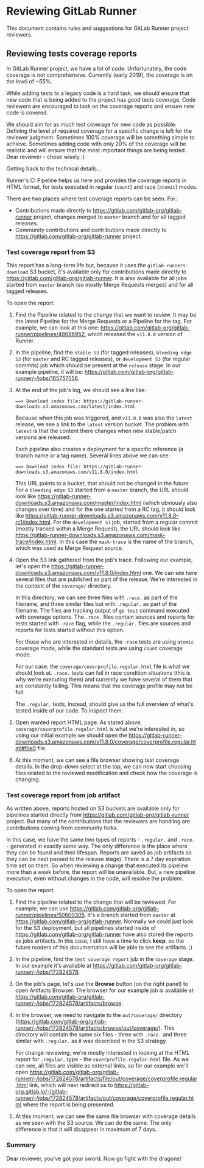 # Reviewing GitLab Runner

This document contains rules and suggestions for GitLab Runner project reviewers.

## Reviewing tests coverage reports

In GitLab Runner project, we have a lot of code. Unfortunately, the code coverage is not comprehensive.
Currently (early 2019), the coverage is on the level of ~55%.

While adding tests to a legacy code is a hard task, we should ensure that new code that is being
added to the project has good tests coverage. Code reviewers are encouraged to look on the
coverage reports and ensure new code is covered.

We should aim for as much test coverage for new code as possible. Defining the level of
required coverage for a specific change is left for the reviewer judgment. Sometimes 100% coverage
will be something simple to achieve. Sometimes adding code with only 20% of the coverage will be
realistic and will ensure that the most important things are being tested. Dear reviewer - chose wisely :)

Getting back to the technical details...

Runner's CI Pipeline helps us here and provides the coverage reports in HTML format, for tests
executed in regular (`count`) and race (`atomic`) modes.

There are two places where test coverage reports can be seen. For:

- Contributions made directly to <https://gitlab.com/gitlab-org/gitlab-runner> project, changes merged to `master`
  branch and for all tagged releases.
- Community contributions and contributions made directly to <https://gitlab.com/gitlab-org/gitlab-runner> project.

### Test coverage report from S3

This report has a long-term life but, because it uses the `gitlab-runners-download` S3 bucket, it's available
only for contributions made directly to <https://gitlab.com/gitlab-org/gitlab-runner>. It is also available
for all jobs started from `master` branch (so mostly Merge Requests merges) and for all tagged releases.

To open the report:

1. Find the Pipeline related to the change that we want to review. It may be the latest Pipeline for the
   Merge Requests or a Pipeline for the tag. For example, we can look at this one:
   <https://gitlab.com/gitlab-org/gitlab-runner/pipelines/48686952>, which released the `v11.8.0` version of Runner.

1. In the pipeline, find the `stable S3` (for tagged releases), `bleeding edge S3` (for `master` and RC tagged releases),
   or `development S3` (for regular commits) job which should be present at the `release` stage. In our example
   pipeline, it will be: <https://gitlab.com/gitlab-org/gitlab-runner/-/jobs/165757556>.

1. At the end of the job's log, we should see a line like:

    ```
    ==> Download index file: https://gitlab-runner-downloads.s3.amazonaws.com/latest/index.html
    ```

    Because when this job was triggered, and `v11.8.0` was also the `latest` release, we see  a link to the
    `latest` version bucket. The problem with `latest` is that the content there changes when
    new stable/patch versions are released.

    Each pipeline also creates a deployment for a specific reference (a branch name
    or a tag name). Several lines above we can see:

    ```
    ==> Download index file: https://gitlab-runner-downloads.s3.amazonaws.com/v11.8.0/index.html
    ```

    This URL points to a bucket, that should not be changed in the future. For a `bleeding edge S3` started
    from a `master` branch, the URL should look like <https://gitlab-runner-downloads.s3.amazonaws.com/master/index.html>
    (which obviously also changes over time) and for the one started from a RC tag, it should look
    like <https://gitlab-runner-downloads.s3.amazonaws.com/v11.8.0-rc1/index.html>. For the `development S3` job, started
    from a regular commit (mostly tracked within a Merge Request), the URL should look like
    <https://gitlab-runner-downloads.s3.amazonaws.com/mask-trace/index.html>. In this case the `mask-trace` is the
    name of the branch, which was used as Merge Request source.

1. Open the S3 link gathered from the job's trace. Following our example, let's open the
   <https://gitlab-runner-downloads.s3.amazonaws.com/v11.8.0/index.html> one. We can see here several files that
   are published as part of the release. We're interested in the content of the `coverage/` directory.

   In this directory, we can see three files with `.race.` as part of the filename, and three similar files
   but with `.regular.` as part of the filename. The files are tracking output of `go test` command executed
   with coverage options. The `.race.` files contain sources and reports for tests started with `-race` flag,
   while the `.regular.` files are sources and reports for tests started without this option.

   For those who are interested in details, the `-race` tests are using `atomic` coverage mode, while the standard
   tests are using `count` coverage mode.

   For our case, the `coverage/coverprofile.regular.html` file is what we should look at. `.race.` tests can fail
   in race condition situations (this is why we're executing them) and currently we have several of them that
   are constantly failing. This means that the coverage profile may not be full.

   The `.regular.` tests, instead, should give us the full overview of what's tested inside of our code. To inspect them:

1. Open wanted report HTML page. As stated above, `coverage/coverprofile.regular.html` is what we're interested
   in, so using our initial example we should open the <https://gitlab-runner-downloads.s3.amazonaws.com/v11.8.0/coverage/coverprofile.regular.html#file0>
   file.

1. At this moment, we can see a file browser showing test coverage details. In the drop-down select at the top,
   we can now start choosing files related to the reviewed modification and check how the coverage is changing.

### Test coverage report from job artifact

As written above, reports hosted on S3 buckets are available only for pipelines started directly
from <https://gitlab.com/gitlab-org/gitlab-runner> project. But many of the contributions that the reviewers
are handling are contributions coming from community forks.

In this case, we have the same two types of reports - `.regular.` and `.race.` - generated in exactly same
way. The only difference is the place where they can be found and their lifespan. Reports are
saved as job artifacts so they can be next passed to the release stage). There is a 7 day expiration
time set on them. So when reviewing a change that executed its pipeline more than a week before, the report
will be unavailable. But, a new pipeline execution, even without changes in the code, will resolve the problem.

To open the report:

1. Find the pipeline related to the
   change that will be reviewed. For example, we can use <https://gitlab.com/gitlab-org/gitlab-runner/pipelines/50600305>.
   It's a branch started from `master` at <https://gitlab.com/gitlab-org/gitlab-runner>. Normally we could just look
   for the S3 deployment, but all pipelines started inside of <https://gitlab.com/gitlab-org/gitlab-runner> have
   also stored the reports as jobs artifacts. In this case, I still have a time to click **keep**, so the future
   readers of this documentation will be able to see the artifacts. ;)

1. In the pipeline, find the `test coverage report` job in the `coverage` stage. In our example it's available
   at <https://gitlab.com/gitlab-org/gitlab-runner/-/jobs/172824578>.

1. On the job's page, let's use the **Browse** button (on the right panel) to open Artifacts Browser. The browser
   for our example job is available at <https://gitlab.com/gitlab-org/gitlab-runner/-/jobs/172824578/artifacts/browse>.

1. In the browser, we need to navigate to the `out/coverage/` directory
   (<https://gitlab.com/gitlab-org/gitlab-runner/-/jobs/172824578/artifacts/browse/out/coverage/>). This directory
   will contain the same six files - three with `.race.` and three similar with `.regular.` as it was described
   in the S3 strategy.

   For change reviewing, we're mostly interested in looking at the HTML report for `.regular.` type - the
   `coverprofile.regular.html` file. As we can see, all files are visible as external links, so for our
   example we'll open <https://gitlab.com/gitlab-org/gitlab-runner/-/jobs/172824578/artifacts/file/out/coverage/coverprofile.regular.html>
   link, which will next redirect us to <https://gitlab-org.gitlab.io/-/gitlab-runner/-/jobs/172824578/artifacts/out/coverage/coverprofile.regular.html>
   where the report is being presented.

1. At this moment, we can see the same file browser with coverage details as we seen with the S3 source.
   We can do the same. The only difference is that it will disappear in maximum of 7 days.

### Summary

Dear reviewer, you've got your sword. Now go fight with the dragons!
